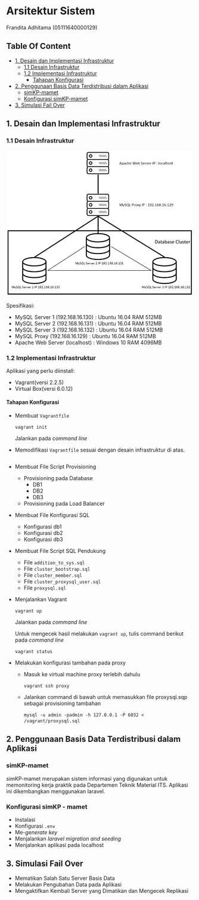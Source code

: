 # Arsitektur Sistem
Frandita Adhitama (05111640000129)

## Table Of Content
- [1. Desain dan Implementasi Infrastruktur](https://github.com/odeloen/basis-data-terdistribusi/tree/master/ets#1-desain-dan-implementasi-infrastruktur)
  - [1.1 Desain Infrastruktur](https://github.com/odeloen/basis-data-terdistribusi/tree/master/ets#1-desain-dan-implementasi-infrastruktur#11-desain-infrastruktur)
  - [1.2 Implementasi Infrastruktur](https://github.com/odeloen/basis-data-terdistribusi/tree/master/ets#12-implementasi-infrasktur)
    - [Tahapan Konfigurasi](https://github.com/odeloen/basis-data-terdistribusi/tree/master/ets#tahapan-konfigurasi)
- [2. Penggunaan Basis Data Terdistribusi dalam Aplikasi](https://github.com/odeloen/basis-data-terdistribusi/tree/master/ets#2-penggunaan-basis-data-terdistribusi-dalam-aplikasi)
  - [simKP-mamet](https://github.com/odeloen/basis-data-terdistribusi/tree/master/ets#simkp-mamet)
  - [Konfigurasi simKP-mamet](https://github.com/odeloen/basis-data-terdistribusi/tree/master/ets#konfigurasi-simkp--mamet)
- [3. Simulasi Fail Over](https://github.com/odeloen/basis-data-terdistribusi/tree/master/ets#3-simulasi-fail-over)

## 1. Desain dan Implementasi Infrastruktur
### 1.1 Desain Infrastruktur
![infrastruktur](images/system-architecture.PNG)

Spesifikasi:
- MySQL Server 1 (192.168.16.130) : Ubuntu 16.04 RAM 512MB  
- MySQL Server 2 (192.168.16.131) : Ubuntu 16.04 RAM 512MB  
- MySQL Server 3 (192.168.16.132) : Ubuntu 16.04 RAM 512MB  
- MySQL Proxy (192.168.16.129) : Ubuntu 16.04 RAM 512MB  
- Apache Web Server (localhost) : Windows 10 RAM 4096MB  

### 1.2 Implementasi Infrastruktur
Aplikasi yang perlu diinstall:
- Vagrant(versi 2.2.5)
- Virtual Box(versi 6.0.12)

#### Tahapan Konfigurasi
- Membuat `Vagrantfile`<br>
  ```
  vagrant init
  ```
  Jalankan pada _command line_
- Memodifikasi `Vagrantfile` sesuai dengan desain infrastruktur di atas.
  ```ruby

  ```
- Membuat File Script Provisioning
  - Provisioning pada Database
    - DB1
    - DB2
    - DB3
  - Provisioning pada Load Balancer

- Membuat File Konfigurasi SQL
  - Konfigurasi db1
  - Konfigurasi db2
  - Konfigurasi db3
  
- Membuat File Script SQL Pendukung
  - File `addition_to_sys.sql`
  - File `cluster_bootstrap.sql`
  - File `cluster_member.sql`
  - File `cluster_proxysql_user.sql`
  - File `proxysql.sql`

- Menjalankan Vagrant
  ```
  vagrant up
  ```
  Jalankan pada _command line_

  Untuk mengecek hasil melakukan `vagrant up`, tulis command berikut pada _command line_
  ```
  vagrant status
  ```

- Melakukan konfigurasi tambahan pada proxy
  - Masuk ke virtual machine proxy terlebih dahulu
    ```
    vagrant ssh proxy
    ```
  - Jalankan command di bawah untuk memasukkan file proxysql.sqp sebagai provisioning tambahan
    ```
    mysql -u admin -padmin -h 127.0.0.1 -P 6032 < /vagrant/proxysql.sql
    ```

## 2. Penggunaan Basis Data Terdistribusi dalam Aplikasi
### simKP-mamet
simKP-mamet merupakan sistem informasi yang digunakan untuk memonitoring kerja praktik pada Departemen Teknik Material ITS. Aplikasi ini dikembangkan menggunakan laravel.

### Konfigurasi simKP - mamet
- Instalasi<br>
- Konfigurasi `.env`<br>
- Me-_generate key_<br>
- Menjalankan _laravel migration and seeding_<br>
- Menjalankan aplikasi pada localhost<br>

## 3. Simulasi Fail Over
- Mematikan Salah Satu Server Basis Data
- Melakukan Pengubahan Data pada Aplikasi
- Mengaktifkan Kembali Server yang Dimatikan dan Mengecek Replikasi
